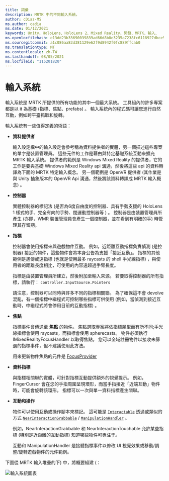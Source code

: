 ```yaml
---
title: 詞彙
description: MRTK 中的不同輸入系統。
author: cDiaz-MS
ms.author: cadia
ms.date: 01/12/2021
keywords: Unity、HoloLens、HoloLens 2、Mixed Reality、開發、MRTK、輸入、
ms.openlocfilehash: e13dd23b33690039839ad66d8b0e3235a7238fc6118927dbce51065e01aae3ee
ms.sourcegitcommit: a1c086aa83d381129e62f9d8942f0fc889ffcab0
ms.translationtype: MT
ms.contentlocale: zh-TW
ms.lasthandoff: 08/05/2021
ms.locfileid: "115201820"
---
```

# <a name="input-system"></a>輸入系統

輸入系統是 MRTK 所提供的所有功能的其中一個最大系統。
工具組內的許多專案都是以 it 為基礎 (指標、焦點、prefabs) 。 輸入系統內的程式碼可讓您進行自然互動，例如跨平臺抓取和旋轉。

輸入系統有一些值得定義的術語：

- **資料提供者**

    輸入設定檔中的輸入設定會參考稱為資料提供者的實體，另一個描述這些專案的單字是裝置管理員。 這些元件的工作是藉由與特定基礎系統互動來擴充 MRTK 輸入系統。 提供者的範例是 Windows Mixed Reality 的提供者，它的工作是要與基礎 Windows Mixed Reality api 溝通，然後將這些 api 的資料轉譯為下面的 MRTK 特定輸入概念。 另一個範例是 OpenVR 提供者 (其作業是與 Unity 抽象版本的 OpenVR Api 溝通，然後將該資料轉譯成 MRTK 輸入概念) 。

- **控制器**

    實體控制器的標記法 (是否為6度自由度的控制器、具有手勢支援的 HoloLens 1 樣式的手、完全有向的手勢、閏運動控制器等 ) 。 控制器是由裝置管理員所產生 (亦即，WMR 裝置管理員會產生一個控制器，並在看到有明確的手) 時管理其存留期。

- **指標**

    控制器會使用指標來與遊戲物件互動。 例如，近距離互動指標負責偵測 (是控制器) 接近的物件，這些物件會將本身公告為支援「接近互動」。 指標的其他範例是遙傳或遠指標 (也就是使用最多 raycasts 的 shell 手光線指標) ，與使用者的距離長度相比，可使用的內容遠超過手臂長度。

    指標是由裝置管理員所建立，然後附加至輸入來源。 若要取得控制器的所有指標，請執行： `controller.InputSource.Pointers`

    請注意，控制器可以同時與許多不同的指標相關聯。 為了確保這不會 devolve 混亂，有一個指標中繼程式可控制哪些指標可供使用 (例如，當偵測到接近互動時，中繼程式將會停用目前的互動指標) 。

- **焦點**

    指標事件會傳送至 **焦點** 的物件。 焦點選取專案將依指標類型而有所不同;手光線指標會使用 raycasts，而指標會使用 spherecasts。 物件必須執行 IMixedRealityFocusHandler 以取得焦點。 您可以全域註冊物件以接收未篩選的指標事件，但不建議使用此方法。

    用來更新物件焦點的元件是 [FocusProvider](xref:Microsoft.MixedReality.Toolkit.Input.FocusProvider)

- **資料指標**

    與指標相關聯的實體，可針對指標互動提供額外的視覺提示。 例如，FingerCursor 會在您的手指周圍呈現環形，而當手指接近「近端互動」物件時，可能會旋轉該環形。 指標可以一次與單一資料指標產生關聯。

- **互動和操作**

    物件可以使用互動或操作腳本來標記。 這可能是 [`Interactable`](xref:Microsoft.MixedReality.Toolkit.UI.Interactable) 透過或類似的方式 [`NearInteractionGrabbable`](xref:Microsoft.MixedReality.Toolkit.Input.NearInteractionGrabbable) / [`ManipulationHandler`](xref:Microsoft.MixedReality.Toolkit.UI.ManipulationHandler) 。

    例如，NearInteractionGrabbable 和 NearInteractionTouchable 允許某些指標 (特別是近距離的互動指標) 知道哪些物件可專注于。

    互動和 ManipulationHandler 是接聽指標事件以修改 UI 視覺效果或移動/調整/旋轉遊戲物件的元件範例。

下圖從 MRTK 輸入堆疊的下) 中，將概要組建 (：

![輸入系統圖表](../features/images/input/MRTK_InputSystem.png)
